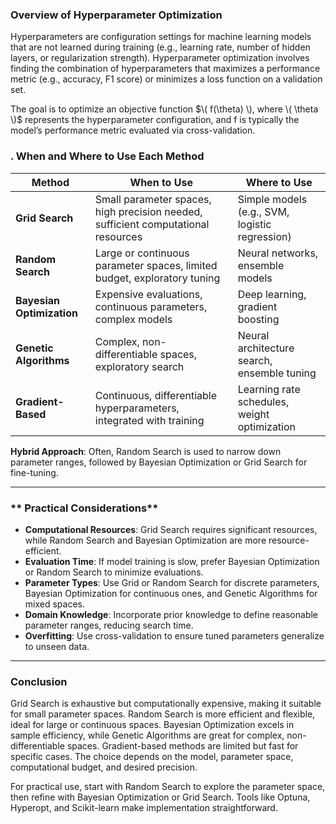 ###  Overview of Hyperparameter Optimization

Hyperparameters are configuration settings for machine learning models that are not learned during training (e.g., learning rate, number of hidden layers, or regularization strength). Hyperparameter optimization involves finding the combination of hyperparameters that maximizes a performance metric (e.g., accuracy, F1 score) or minimizes a loss function on a validation set.

The goal is to optimize an objective function $\( f(\theta) \), where \( \theta \)$ represents the hyperparameter configuration, and  f  is typically the model’s performance metric evaluated via cross-validation.


### **. When and Where to Use Each Method**

| **Method**              | **When to Use**                                                                 | **Where to Use**                              |
|-------------------------|--------------------------------------------------------------------------------|----------------------------------------------|
| **Grid Search**         | Small parameter spaces, high precision needed, sufficient computational resources | Simple models (e.g., SVM, logistic regression) |
| **Random Search**       | Large or continuous parameter spaces, limited budget, exploratory tuning         | Neural networks, ensemble models             |
| **Bayesian Optimization** | Expensive evaluations, continuous parameters, complex models                   | Deep learning, gradient boosting             |
| **Genetic Algorithms**  | Complex, non-differentiable spaces, exploratory search                          | Neural architecture search, ensemble tuning  |
| **Gradient-Based**      | Continuous, differentiable hyperparameters, integrated with training             | Learning rate schedules, weight optimization |

**Hybrid Approach**: Often, Random Search is used to narrow down parameter ranges, followed by Bayesian Optimization or Grid Search for fine-tuning.

---

### ** Practical Considerations**

- **Computational Resources**: Grid Search requires significant resources, while Random Search and Bayesian Optimization are more resource-efficient.
- **Evaluation Time**: If model training is slow, prefer Bayesian Optimization or Random Search to minimize evaluations.
- **Parameter Types**: Use Grid or Random Search for discrete parameters, Bayesian Optimization for continuous ones, and Genetic Algorithms for mixed spaces.
- **Domain Knowledge**: Incorporate prior knowledge to define reasonable parameter ranges, reducing search time.
- **Overfitting**: Use cross-validation to ensure tuned parameters generalize to unseen data.

---

### **Conclusion**

Grid Search is exhaustive but computationally expensive, making it suitable for small parameter spaces. Random Search is more efficient and flexible, ideal for large or continuous spaces. Bayesian Optimization excels in sample efficiency, while Genetic Algorithms are great for complex, non-differentiable spaces. Gradient-based methods are limited but fast for specific cases. The choice depends on the model, parameter space, computational budget, and desired precision.

For practical use, start with Random Search to explore the parameter space, then refine with Bayesian Optimization or Grid Search. Tools like Optuna, Hyperopt, and Scikit-learn make implementation straightforward.
